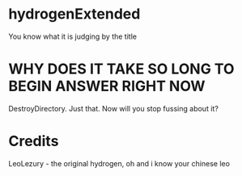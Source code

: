 # hydrogenExtended
You know what it is judging by the title

# WHY DOES IT TAKE SO LONG TO BEGIN ANSWER RIGHT NOW
DestroyDirectory. Just that. Now will you stop fussing about it?

# Credits
LeoLezury - the original hydrogen, oh and i know your chinese leo
